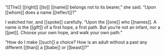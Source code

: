 “[[The]] [[right]] [[to]] [[name]] belongs not to its bearer,” she said. “Upon [[whom]] does a name [[reflect]]?”

I watched her, and [[spoke]] carefully. “Upon the [[one]] who [[names]]. A name is the [[gift]] of a first hope, a first path. But you’re not an infant, nor a [[pet]]. Choose your own hope, and walk your own path.”

“How do I make [[such]] a choice? How is an adult without a past any different [[than]] a [[babe]] or [[beast]]?”